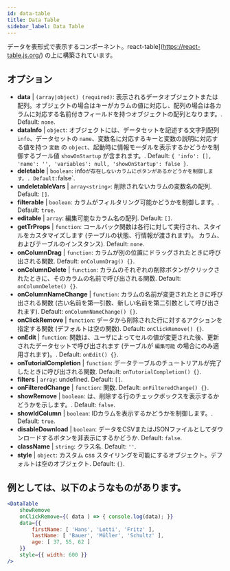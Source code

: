 ```yaml
---
id: data-table 
title: Data Table
sidebar_label: Data Table
---
```


データを表形式で表示するコンポーネント。react-table](https://react-table.js.org/) の上に構築されています。

## オプション

* __data__ | `(array|object) (required)`: 表示されるデータオブジェクトまたは配列。オブジェクトの場合はキーがカラムの値に対応し、配列の場合は各カラムに対応する名前付きフィールドを持つオブジェクトの配列となります。. Default: `none`.
* __dataInfo__ | `object`: オブジェクトには、データセットを記述する文字列配列 `info`、データセットの `name`、変数名に対応するキーと変数の説明に対応する値を持つ `変数` の `object`、起動時に情報モーダルを表示するかどうかを制御するブール値 `showOnStartup` が含まれます。. Default: `{
  'info': [],
  'name': '',
  'variables': null,
  'showOnStartup': false
}`.
* __deletable__ | `boolean`: info` が存在しないカラムにボタンがあるかどうかを制御します。. Default: `false`.
* __undeletableVars__ | `array<string>`: 削除されないカラムの変数名の配列. Default: `[]`.
* __filterable__ | `boolean`: カラムがフィルタリング可能かどうかを制御します。. Default: `true`.
* __editable__ | `array`: 編集可能なカラム名の配列. Default: `[]`.
* __getTrProps__ | `function`: コールバック関数は各行に対して実行され、スタイルをカスタマイズします (テーブルの状態、行情報が渡されます)。
カラム、およびテーブルのインスタンス). Default: `none`.
* __onColumnDrag__ | `function`: カラムが別の位置にドラッグされたときに呼び出される関数. Default: `onColumnDrag() {}`.
* __onColumnDelete__ | `function`: カラムのそれぞれの削除ボタンがクリックされたときに、そのカラムの名前で呼び出される関数. Default: `onColumnDelete() {}`.
* __onColumnNameChange__ | `function`: カラムの名前が変更されたときに呼び出される関数 (古い名前を第一引数、新しい名前を第二引数として呼び出されます). Default: `onColumnNameChange() {}`.
* __onClickRemove__ | `function`: データから削除された行に対するアクションを指定する関数 (デフォルトは空の関数). Default: `onClickRemove() {}`.
* __onEdit__ | `function`: 関数は、ユーザによってセルの値が変更された後、更新されたデータセットで呼び出されます (テーブルが `編集可能` の場合にのみ適用されます)。. Default: `onEdit() {}`.
* __onTutorialCompletion__ | `function`: データテーブルのチュートリアルが完了したときに呼び出される関数. Default: `onTutorialCompletion() {}`.
* __filters__ | `array`: undefined. Default: `[]`.
* __onFilteredChange__ | `function`: 関数. Default: `onFilteredChange() {}`.
* __showRemove__ | `boolean`: は、削除する行のチェックボックスを表示するかどうかを示します。. Default: `false`.
* __showIdColumn__ | `boolean`: IDカラムを表示するかどうかを制御します。. Default: `true`.
* __disableDownload__ | `boolean`: データをCSVまたはJSONファイルとしてダウンロードするボタンを非表示にするかどうか. Default: `false`.
* __className__ | `string`: クラス名. Default: `''`.
* __style__ | `object`: カスタム css スタイリングを可能にするオブジェクト。デフォルトは空のオブジェクト. Default: `{}`.


## 例としては、以下のようなものがあります。

```jsx live
<DataTable
    showRemove
    onClickRemove={( data ) => { console.log(data); }}
    data={{ 
        firstName: [ 'Hans', 'Lotti', 'Fritz' ], 
        lastName: [ 'Bauer', 'Müller', 'Schultz' ],
        age: [ 37, 55, 62 ]
    }}
    style={{ width: 600 }}
/>
```

